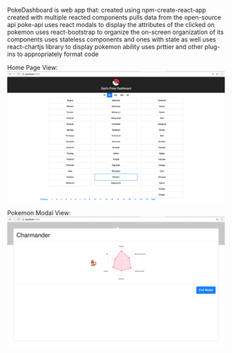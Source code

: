 <!-- prettier-ignore -->
PokeDashboard is web app that:
    created using npm-create-react-app
    created with multiple reacted components
    pulls data from the open-source api poke-api
    uses react modals to display the attributes of the clicked on pokemon
    uses react-bootstrap to organize the on-screen organization of its components
    uses stateless components and ones with state as well
    uses react-chartjs library to display pokemon ability
    uses prttier and other plug-ins to appropriately format code

Home Page View:
<img src='./front.png'/>

Pokemon Modal View:
<img src='./modal.png'/>
